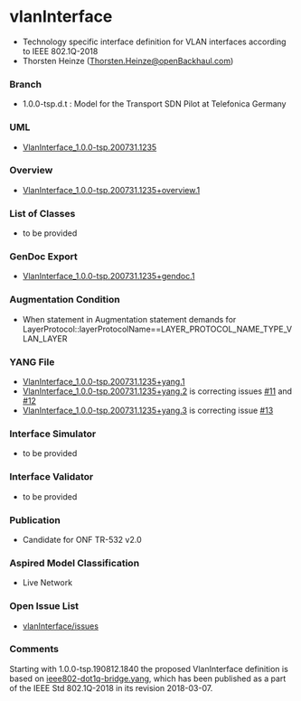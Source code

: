 # vlanInterface
- Technology specific interface definition for VLAN interfaces according to IEEE 802.1Q-2018
- Thorsten Heinze (Thorsten.Heinze@openBackhaul.com)

### Branch
- 1.0.0-tsp.d.t : Model for the Transport SDN Pilot at Telefonica Germany

### UML
- [VlanInterface_1.0.0-tsp.200731.1235](./VlanInterface_1.0.0-tsp.200731.1235.zip)

### Overview 
- [VlanInterface_1.0.0-tsp.200731.1235+overview.1](./VlanInterface_1.0.0-tsp.200731.1235+overview.1.png)

### List of Classes
- to be provided

### GenDoc Export
- [VlanInterface_1.0.0-tsp.200731.1235+gendoc.1](./VlanInterface_1.0.0-tsp.200731.1235+gendoc.1.docx)

### Augmentation Condition
- When statement in Augmentation statement demands for LayerProtocol::layerProtocolName==LAYER_PROTOCOL_NAME_TYPE_VLAN_LAYER

### YANG File
- [VlanInterface_1.0.0-tsp.200731.1235+yang.1](./VlanInterface_1.0.0-tsp.200731.1235+yang.1.zip)
- [VlanInterface_1.0.0-tsp.200731.1235+yang.2](./VlanInterface_1.0.0-tsp.200731.1235+yang.2.zip) is correcting issues [#11](../../issues/11) and [#12](../../issues/12)
- [VlanInterface_1.0.0-tsp.200731.1235+yang.3](./VlanInterface_1.0.0-tsp.200731.1235+yang.3.zip) is correcting issue [#13](../../issues/13)

### Interface Simulator
- to be provided 

### Interface Validator
- to be provided 

### Publication
- Candidate for ONF TR-532 v2.0

### Aspired Model Classification
- Live Network

### Open Issue List
- [vlanInterface/issues](../../issues)

### Comments
Starting with 1.0.0-tsp.190812.1840 the proposed VlanInterface definition is based on [ieee802-dot1q-bridge.yang](./ieee802-dot1q-bridge.yang), which has been published as a part of the IEEE Std 802.1Q-2018 in its revision 2018-03-07.

